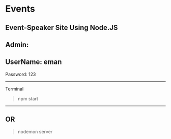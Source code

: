 # Events
Event-Speaker Site Using Node.JS
----------------------------------------
Admin: 
-----------------------------------------
UserName: eman
------------------------------------------
Password: 123

-----------------------------------------
Terminal
>npm start
-----------------------------------------
OR
-----------------------------------------
>nodemon server
